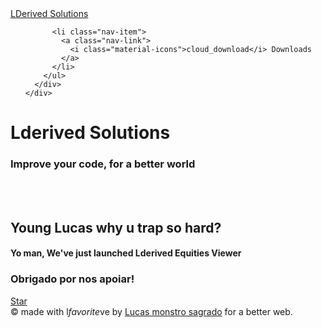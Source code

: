 <html lang="en">

<head>
  <meta charset="utf-8" />
  <link rel="apple-touch-icon" sizes="76x76" href="./assets/img/apple-icon.png">
  <link rel="icon" type="image/png" href="./assets/img/favicon.png">
  <meta http-equiv="X-UA-Compatible" content="IE=edge,chrome=1" />
  <title>
    Lderived Solutions
  </title>
  <meta content='width=device-width, initial-scale=1.0, maximum-scale=1.0, user-scalable=0, shrink-to-fit=no' name='viewport' />
  <!--     Fonts and icons     -->
  <link rel="stylesheet" type="text/css" href="https://fonts.googleapis.com/css?family=Roboto:300,400,500,700|Roboto+Slab:400,700|Material+Icons" />
</head>

<body class="index-page sidebar-collapse">
  <nav class="navbar navbar-transparent navbar-color-on-scroll fixed-top navbar-expand-lg" color-on-scroll="100" id="sectionsNav">
    <div class="container">
      <div class="navbar-translate">
        <a class="navbar-brand" href="https://github.com/LucasSousaAmaral/Lsite.github.io"> LDerived Solutions </a>
      </div>
      <div class="collapse navbar-collapse">
        <ul class="navbar-nav ml-auto">
        
          <li class="nav-item">
            <a class="nav-link">
              <i class="material-icons">cloud_download</i> Downloads
            </a>
          </li>
        </ul>
      </div>
    </div>
  </nav>
  <div class="page-header header-filter clear-filter grey-filter" data-parallax="true" style="background-image: url('./assets/img/bg2.jpg');">
    <div class="container">
      <div class="row">
        <div class="col-md-8 ml-auto mr-auto">
          <div class="brand">
            <h1>Lderived Solutions</h1>
            <h3>Improve your code, for a better world</h3>
          </div>
        </div>
      </div>
    </div>
  </div>
        <br>
        <br>
        <div class="row text-center">
          <div class="col-md-8 ml-auto mr-auto">
            <h2>Young Lucas why u trap so hard?</h2>
            <h4>Yo man, We've just launched Lderived Equities Viewer</h4>
          </div>
        </div>
        <div class="sharing-area text-center">
          <div class="row justify-content-center">
            <h3>Obrigado por nos apoiar!</h3>
          </div>
          <a id="github" href="https://github.com/LucasSousaAmaral" target="_blank" class="btn btn-raised btn-github">
            <i class="fa fa-github"></i> Star
          </a>
        </div>
  <footer class="footer" data-background-color="black">
    <div class="container">
      <div class="copyright float-right">
        &copy;
        made with l<i class="material-icons">favorite</i>ve by
        <a href="https://github.com/LucasSousaAmaral" target="_blank">Lucas monstro sagrado</a> for a better web.
      </div>
    </div>
  </footer>
</body>
</html>

